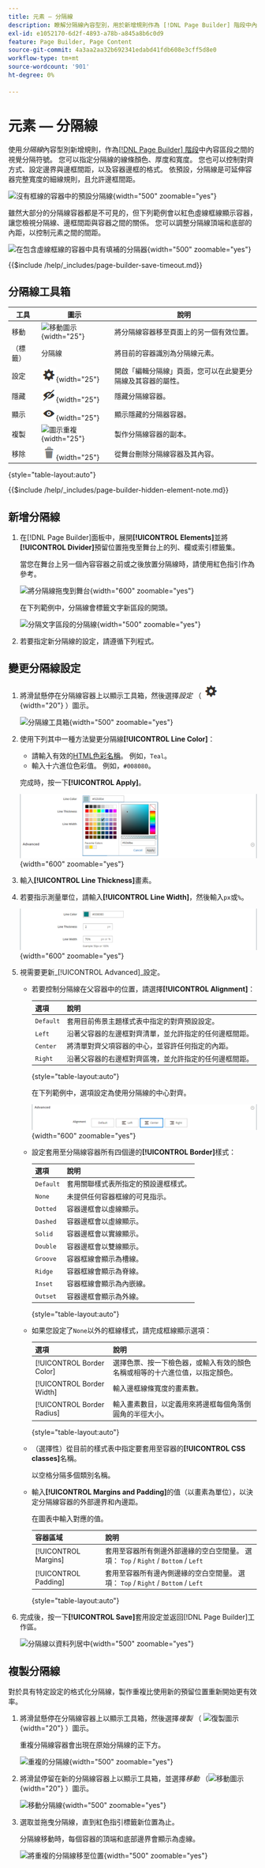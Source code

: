 ```yaml
---
title: 元素 — 分隔線
description: 瞭解分隔線內容型別，用於新增規則作為 [!DNL Page Builder] 階段中內容區段之間的視覺分隔符號。
exl-id: e1052170-6d2f-4893-a78b-a845a8b6c0d9
feature: Page Builder, Page Content
source-git-commit: 4a3aa2aa32b692341edabd41fdb608e3cff5d8e0
workflow-type: tm+mt
source-wordcount: '901'
ht-degree: 0%

---
```


# 元素 — 分隔線

使用&#x200B;_分隔線_&#x200B;內容型別新增規則，作為[[!DNL Page Builder] 階段](workspace.md#stage)中內容區段之間的視覺分隔符號。 您可以指定分隔線的線條顏色、厚度和寬度。 您也可以控制對齊方式、設定邊界與邊框間距，以及容器邊框的格式。 依預設，分隔線是可延伸容器完整寬度的細線規則，且允許邊框間距。

![沒有框線的容器中的預設分隔線](./assets/pb-elements-divider-default.png){width="500" zoomable="yes"}

雖然大部分的分隔線容器都是不可見的，但下列範例會以紅色虛線框線顯示容器，讓您檢視分隔線、邊框間距與容器之間的關係。 您可以調整分隔線頂端和底部的內距，以控制元素之間的間距。

![在包含虛線框線的容器中具有填補的分隔器](./assets/pb-elements-divider-default-border-dashed.png){width="500" zoomable="yes"}

{{$include /help/_includes/page-builder-save-timeout.md}}

## 分隔線工具箱

| 工具 | 圖示 | 說明 |
| ---- | --------------------| ------------|
| 移動 | ![移動圖示](./assets/pb-icon-move.png){width="25"} | 將分隔線容器移至頁面上的另一個有效位置。 |
| （標籤） | 分隔線 | 將目前的容器識別為分隔線元素。 |
| 設定 | ![設定圖示](./assets/pb-icon-settings.png){width="25"} | 開啟「編輯分隔線」頁面，您可以在此變更分隔線及其容器的屬性。 |
| 隱藏 | ![隱藏圖示](./assets/pb-icon-hide.png){width="25"} | 隱藏分隔線容器。 |
| 顯示 | ![顯示圖示](./assets/pb-icon-show.png){width="25"} | 顯示隱藏的分隔器容器。 |
| 複製 | ![圖示重複](./assets/pb-icon-duplicate.png){width="25"} | 製作分隔線容器的副本。 |
| 移除 | ![移除圖示](./assets/pb-icon-remove.png){width="25"} | 從舞台刪除分隔線容器及其內容。 |

{style="table-layout:auto"}

{{$include /help/_includes/page-builder-hidden-element-note.md}}

## 新增分隔線

1. 在[!DNL Page Builder]面板中，展開&#x200B;**[!UICONTROL Elements]**&#x200B;並將&#x200B;**[!UICONTROL Divider]**&#x200B;預留位置拖曳至舞台上的列、欄或索引標籤集。

   當您在舞台上另一個內容容器之前或之後放置分隔線時，請使用紅色指引作為參考。

   ![將分隔線拖曳到舞台](./assets/pb-elements-divider-drag.png){width="600" zoomable="yes"}

   在下列範例中，分隔線會標籤文字新區段的開頭。

   ![分隔文字區段的分隔線](./assets/pb-elements-dividers-multiple-text-row.png){width="500" zoomable="yes"}

1. 若要指定新分隔線的設定，請遵循下列程式。

## 變更分隔線設定

1. 將滑鼠懸停在分隔線容器上以顯示工具箱，然後選擇&#x200B;_設定_ （ ![設定圖示](./assets/pb-icon-settings.png){width="20"} ）圖示。

   ![分隔線工具箱](./assets/pb-elements-divider-toolbox.png){width="500" zoomable="yes"}

1. 使用下列其中一種方法變更分隔線&#x200B;**[!UICONTROL Line Color]**：

   - 請輸入有效的[HTML色彩名稱][1]。 例如，`Teal`。
   - 輸入十六進位色彩值。 例如，`#008080`。

   完成時，按一下&#x200B;**[!UICONTROL Apply]**。

   ![設定線條色彩](./assets/pb-elements-divider-settings-line-color.png){width="600" zoomable="yes"}

1. 輸入&#x200B;**[!UICONTROL Line Thickness]**&#x200B;畫素。

1. 若要指示測量單位，請輸入&#x200B;**[!UICONTROL Line Width]**，然後輸入`px`或`%`。

   ![設定線條色彩、粗細和寬度](./assets/pb-elements-divider-settings-line-color-thickness-width.png){width="600" zoomable="yes"}

1. 視需要更新&#x200B;_[!UICONTROL Advanced]_設定。

   - 若要控制分隔線在父容器中的位置，請選擇&#x200B;**[!UICONTROL Alignment]**：

     | 選項 | 說明 |
     | ------ | ----------- |
     | `Default` | 套用目前佈景主題樣式表中指定的對齊預設設定。 |
     | `Left` | 沿著父容器的左邊框對齊清單，並允許指定的任何邊框間距。 |
     | `Center` | 將清單對齊父項容器的中心，並容許任何指定的內距。 |
     | `Right` | 沿著父容器的右邊框對齊區塊，並允許指定的任何邊框間距。 |

     {style="table-layout:auto"}

     在下列範例中，選項設定為使用分隔線的中心對齊。

     ![具有中央對齊的分隔線](./assets/pb-elements-divider-settings-advanced-alignment-center.png){width="600" zoomable="yes"}

   - 設定套用至分隔線容器所有四個邊的&#x200B;**[!UICONTROL Border]**&#x200B;樣式：

     | 選項 | 說明 |
     | ------ | ----------- |
     | `Default` | 套用關聯樣式表所指定的預設邊框樣式。 |
     | `None` | 未提供任何容器框線的可見指示。 |
     | `Dotted` | 容器邊框會以虛線顯示。 |
     | `Dashed` | 容器邊框會以虛線顯示。 |
     | `Solid` | 容器邊框會以實線顯示。 |
     | `Double` | 容器邊框會以雙線顯示。 |
     | `Groove` | 容器框線會顯示為槽線。 |
     | `Ridge` | 容器框線會顯示為脊線。 |
     | `Inset` | 容器框線會顯示為內嵌線。 |
     | `Outset` | 容器邊框會顯示為外線。 |

     {style="table-layout:auto"}

   - 如果您設定了`None`以外的框線樣式，請完成框線顯示選項：

     | 選項 | 說明 |
     | ------ |------------ |
     | [!UICONTROL Border Color] | 選擇色票、按一下檢色器，或輸入有效的顏色名稱或相等的十六進位值，以指定顏色。 |
     | [!UICONTROL Border Width] | 輸入邊框線條寬度的畫素數。 |
     | [!UICONTROL Border Radius] | 輸入畫素數目，以定義用來將邊框每個角落倒圓角的半徑大小。 |

     {style="table-layout:auto"}

   - （選擇性）從目前的樣式表中指定要套用至容器的&#x200B;**[!UICONTROL CSS classes]**&#x200B;名稱。

     以空格分隔多個類別名稱。

   - 輸入&#x200B;**[!UICONTROL Margins and Padding]**&#x200B;的值（以畫素為單位），以決定分隔線容器的外部邊界和內邊距。

     在圖表中輸入對應的值。

     | 容器區域 | 說明 |
     | -------------- | ----------- |
     | [!UICONTROL Margins] | 套用至容器所有側邊外部邊緣的空白空間量。 選項： `Top` / `Right` / `Bottom` / `Left` |
     | [!UICONTROL Padding] | 套用至容器所有邊內側邊緣的空白空間量。 選項： `Top` / `Right` / `Bottom` / `Left` |

     {style="table-layout:auto"}

1. 完成後，按一下&#x200B;**[!UICONTROL Save]**&#x200B;套用設定並返回[!DNL Page Builder]工作區。

   ![分隔線以資料列居中](./assets/pb-elements-divider-settings-2px-centered.png){width="500" zoomable="yes"}

## 複製分隔線

對於具有特定設定的格式化分隔線，製作重複比使用新的預留位置重新開始更有效率。

1. 將滑鼠懸停在分隔線容器上以顯示工具箱，然後選擇&#x200B;_複製_ （ ![復製圖示](./assets/pb-icon-duplicate.png){width="20"} ）圖示。

   重複分隔線容器會出現在原始分隔線的正下方。

   ![重複的分隔線](./assets/pb-elements-divider-duplicate.png){width="500" zoomable="yes"}

1. 將滑鼠停留在新的分隔線容器上以顯示工具箱，並選擇&#x200B;_移動_ （![移動圖示](./assets/pb-icon-move.png){width="20"} ）圖示。

   ![移動分隔線](./assets/pb-elements-divider-move.png){width="500" zoomable="yes"}

1. 選取並拖曳分隔線，直到紅色指引標籤新位置為止。

   分隔線移動時，每個容器的頂端和底部邊界會顯示為虛線。

   ![將重複的分隔線移至位置](./assets/pb-elements-divider-move-guideline.png){width="500" zoomable="yes"}

[1]: https://en.wikipedia.org/wiki/Web_colors

<!-- Last updated from includes: 2023-09-11 14:30:19 -->
